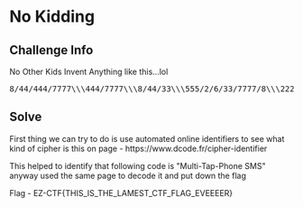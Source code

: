 # No Kidding #

## Challenge Info ##
<p>No Other Kids Invent Anything like this...lol</p>

<pre>
8/44/444/7777\\\444/7777\\\8/44/33\\\555/2/6/33/7777/8\\\222/8/333\\\333/555/2/4\\\33/888/33/33/33/33/777
</pre>


## Solve ##
<p>First thing we can try to do is use automated online identifiers to see what kind of cipher is this on page - https://www.dcode.fr/cipher-identifier </p>
<p>This helped to identify that following code is "Multi-Tap-Phone SMS" anyway used the same page to decode it and put down the flag</p>

Flag - EZ-CTF{THIS_IS_THE_LAMEST_CTF_FLAG_EVEEEER}
